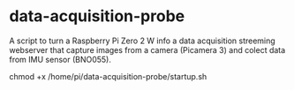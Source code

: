 # data-acquisition-probe
A script to turn a Raspberry Pi Zero 2 W info a data acquisition streeming webserver that capture images from a camera (Picamera 3) and colect data from IMU sensor (BNO055).


chmod +x /home/pi/data-acquisition-probe/startup.sh